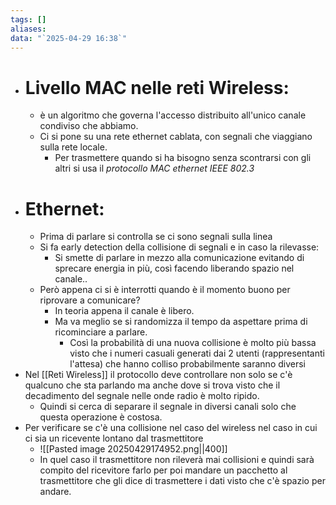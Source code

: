 ```yaml
---
tags: []
aliases: 
data: "`2025-04-29 16:38`"
---
```

- # Livello MAC nelle reti Wireless:
	- è un algoritmo che governa l'accesso distribuito all'unico canale condiviso che abbiamo.
	- Ci si pone su una rete ethernet cablata, con segnali che viaggiano sulla rete locale.
		- Per trasmettere quando si ha bisogno senza scontrarsi con gli altri si usa il _protocollo MAC ethernet IEEE 802.3_ 
- # Ethernet:
	- Prima di parlare si controlla se ci sono segnali sulla linea 
	- Si fa early detection della collisione di segnali e in caso la rilevasse:
		- Si smette di parlare in mezzo alla comunicazione evitando di sprecare energia in più, così facendo liberando spazio nel canale..
	- Però appena ci si è interrotti quando è il momento buono per riprovare a comunicare?
		- In teoria appena il canale è libero.
		- Ma va meglio se si randomizza il tempo da aspettare prima di ricominciare a parlare.
			- Così la probabilità di una nuova collisione è molto più bassa visto che i numeri casuali generati dai 2 utenti (rappresentanti l'attesa) che hanno colliso probabilmente saranno diversi
- Nel [[Reti Wireless]] il protocollo deve controllare non solo se c'è qualcuno che sta parlando ma anche dove si trova visto che il decadimento del segnale nelle onde radio è molto ripido.
	- Quindi si cerca di separare il segnale in diversi canali solo che questa operazione è costosa.
- Per verificare se c'è una collisione nel caso del wireless nel caso in cui ci sia un ricevente lontano dal trasmettitore
	- ![[Pasted image 20250429174952.png||400]]
	- In quel caso il trasmettitore non rileverà mai collisioni e quindi sarà compito del ricevitore farlo per poi mandare un pacchetto al trasmettitore che gli dice di trasmettere i dati visto che c'è spazio per andare.
